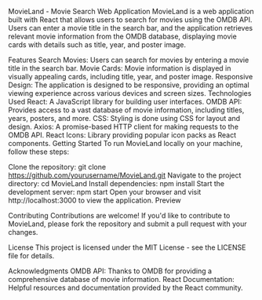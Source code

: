 MovieLand - Movie Search Web Application
MovieLand is a web application built with React that allows users to search for movies using the OMDB API. Users can enter a movie title in the search bar, and the application retrieves relevant movie information from the OMDB database, displaying movie cards with details such as title, year, and poster image.

Features
Search Movies: Users can search for movies by entering a movie title in the search bar.
Movie Cards: Movie information is displayed in visually appealing cards, including title, year, and poster image.
Responsive Design: The application is designed to be responsive, providing an optimal viewing experience across various devices and screen sizes.
Technologies Used
React: A JavaScript library for building user interfaces.
OMDB API: Provides access to a vast database of movie information, including titles, years, posters, and more.
CSS: Styling is done using CSS for layout and design.
Axios: A promise-based HTTP client for making requests to the OMDB API.
React Icons: Library providing popular icon packs as React components.
Getting Started
To run MovieLand locally on your machine, follow these steps:

Clone the repository: git clone https://github.com/yourusername/MovieLand.git
Navigate to the project directory: cd MovieLand
Install dependencies: npm install
Start the development server: npm start
Open your browser and visit http://localhost:3000 to view the application.
Preview

Contributing
Contributions are welcome! If you'd like to contribute to MovieLand, please fork the repository and submit a pull request with your changes.

License
This project is licensed under the MIT License - see the LICENSE file for details.

Acknowledgments
OMDB API: Thanks to OMDB for providing a comprehensive database of movie information.
React Documentation: Helpful resources and documentation provided by the React community.
